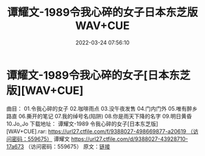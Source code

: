 ﻿---
title: 谭耀文-1989令我心碎的女子日本东芝版WAV+CUE
date: 2022-03-24 07:56:10
categories: WAV车载音乐、镜像
tags: 华语中文
---
# 谭耀文-1989令我心碎的女子[日本东芝版][WAV+CUE]

曲目：
01.令我心碎的女子
02.咖啡雨点
03.没午夜发售
04.门内门外
05.唯有醉乡路直
06.撕开的笔记
07.我的绰号名(陷阱)
08.你是雨天下降的名字
09.明日黄昏
10.Jo_Jo
下载地址：
谭耀文-1989 令我心碎的女子[日本东芝版][WAV+CUE].rar: https://url27.ctfile.com/f/9388027-498669877-a20619 （访问密码：559675）
谭耀文
https://url27.ctfile.com/d/9388027-43928710-17a673
（访问密码：559675）
原文：[链接](https://blog.sina.com.cn/s/blog_1647c7e7601030wcs.html)
